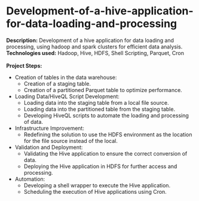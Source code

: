 # Development-of-a-hive-application-for-data-loading-and-processing
**Description:** Development of a hive application for data loading and processing, using hadoop and spark clusters for efficient data analysis.
<br>
**Technologies used:** Hadoop, Hive, HDFS, Shell Scripting, Parquet, Cron
<br>
<br>
**Project Steps:**
- Creation of tables in the data warehouse:
   - Creation of a staging table.
   - Creation of a partitioned Parquet table to optimize performance.
- Loading Data/HiveQL Script Development:
   - Loading data into the staging table from a local file source.
   - Loading data into the partitioned table from the staging table.
   - Developing HiveQL scripts to automate the loading and processing of data.
- Infrastructure Improvement:
   - Redefining the solution to use the HDFS environment as the location for the file source instead of the local.
- Validation and Deployment:
   - Validating the Hive application to ensure the correct conversion of data.
   - Deploying the Hive application in HDFS for further access and processing.
- Automation:
   - Developing a shell wrapper to execute the Hive application.
   - Scheduling the execution of Hive applications using Cron.
